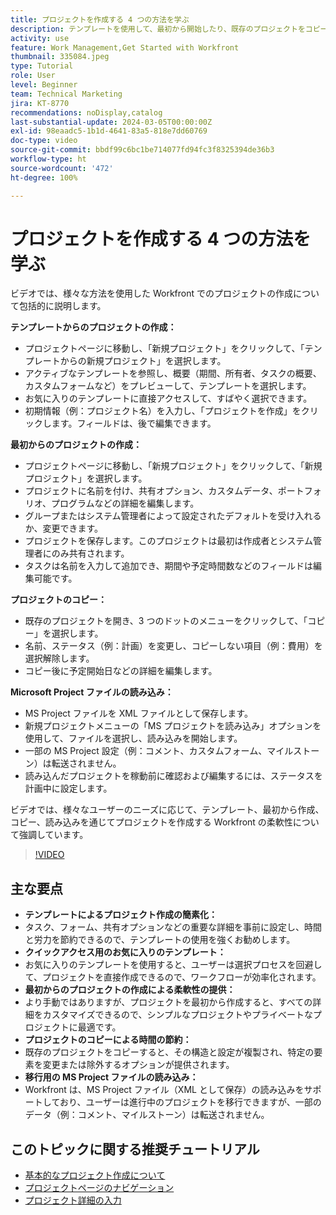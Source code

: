 ```yaml
---
title: プロジェクトを作成する 4 つの方法を学ぶ
description: テンプレートを使用して、最初から開始したり、既存のプロジェクトをコピーしたり、Microsoft Project ファイルを読み込んだりして、様々なユーザーのニーズに合わせて Workfront でプロジェクトを効率的に作成する方法について説明します。
activity: use
feature: Work Management,Get Started with Workfront
thumbnail: 335084.jpeg
type: Tutorial
role: User
level: Beginner
team: Technical Marketing
jira: KT-8770
recommendations: noDisplay,catalog
last-substantial-update: 2024-03-05T00:00:00Z
exl-id: 98eaadc5-1b1d-4641-83a5-818e7dd60769
doc-type: video
source-git-commit: bbdf99c6bc1be714077fd94fc3f8325394de36b3
workflow-type: ht
source-wordcount: '472'
ht-degree: 100%

---
```


# プロジェクトを作成する 4 つの方法を学ぶ

ビデオでは、様々な方法を使用した Workfront でのプロジェクトの作成について包括的に説明します。

**テンプレートからのプロジェクトの作成：**

* プロジェクトページに移動し、「新規プロジェクト」をクリックして、「テンプレートからの新規プロジェクト」を選択します。
* アクティブなテンプレートを参照し、概要（期間、所有者、タスクの概要、カスタムフォームなど）をプレビューして、テンプレートを選択します。
* お気に入りのテンプレートに直接アクセスして、すばやく選択できます。
* 初期情報（例：プロジェクト名）を入力し、「プロジェクトを作成」をクリックします。フィールドは、後で編集できます。

**最初からのプロジェクトの作成：**

* プロジェクトページに移動し、「新規プロジェクト」をクリックして、「新規プロジェクト」を選択します。
* プロジェクトに名前を付け、共有オプション、カスタムデータ、ポートフォリオ、プログラムなどの詳細を編集します。
* グループまたはシステム管理者によって設定されたデフォルトを受け入れるか、変更できます。
* プロジェクトを保存します。このプロジェクトは最初は作成者とシステム管理者にのみ共有されます。
* タスクは名前を入力して追加でき、期間や予定時間数などのフィールドは編集可能です。

**プロジェクトのコピー：**

* 既存のプロジェクトを開き、3 つのドットのメニューをクリックして、「コピー」を選択します。
* 名前、ステータス（例：計画）を変更し、コピーしない項目（例：費用）を選択解除します。
* コピー後に予定開始日などの詳細を編集します。

**Microsoft Project ファイルの読み込み：**

* MS Project ファイルを XML ファイルとして保存します。
* 新規プロジェクトメニューの「MS プロジェクトを読み込み」オプションを使用して、ファイルを選択し、読み込みを開始します。
* 一部の MS Project 設定（例：コメント、カスタムフォーム、マイルストーン）は転送されません。
* 読み込んだプロジェクトを稼動前に確認および編集するには、ステータスを計画中に設定します。


ビデオでは、様々なユーザーのニーズに応じて、テンプレート、最初から作成、コピー、読み込みを通じてプロジェクトを作成する Workfront の柔軟性について強調しています。

>[!VIDEO](https://video.tv.adobe.com/v/3432166/?quality=12&learn=on&enablevpops=1&captions=jpn)

## 主な要点

* **テンプレートによるプロジェクト作成の簡素化：**
* タスク、フォーム、共有オプションなどの重要な詳細を事前に設定し、時間と労力を節約できるので、テンプレートの使用を強くお勧めします。
* **クイックアクセス用のお気に入りのテンプレート：**
* お気に入りのテンプレートを使用すると、ユーザーは選択プロセスを回避して、プロジェクトを直接作成できるので、ワークフローが効率化されます。
* **最初からのプロジェクトの作成による柔軟性の提供：**
* より手動ではありますが、プロジェクトを最初から作成すると、すべての詳細をカスタマイズできるので、シンプルなプロジェクトやプライベートなプロジェクトに最適です。
* **プロジェクトのコピーによる時間の節約：**
* 既存のプロジェクトをコピーすると、その構造と設定が複製され、特定の要素を変更または除外するオプションが提供されます。
* **移行用の MS Project ファイルの読み込み：**
* Workfront は、MS Project ファイル（XML として保存）の読み込みをサポートしており、ユーザーは進行中のプロジェクトを移行できますが、一部のデータ（例：コメント、マイルストーン）は転送されません。



## このトピックに関する推奨チュートリアル

* [基本的なプロジェクト作成について](/help/manage-work/projects/understand-basic-project-creation.md)
* [プロジェクトページのナビゲーション](/help/manage-work/projects/navigate-the-project-page.md)
* [プロジェクト詳細の入力](/help/manage-work/projects/fill-in-the-project-details.md)

